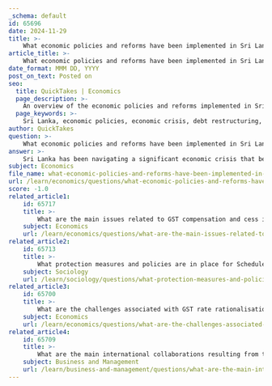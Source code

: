 ```yaml
---
_schema: default
id: 65696
date: 2024-11-29
title: >-
    What economic policies and reforms have been implemented in Sri Lanka to address the crisis?
article_title: >-
    What economic policies and reforms have been implemented in Sri Lanka to address the crisis?
date_format: MMM DD, YYYY
post_on_text: Posted on
seo:
  title: QuickTakes | Economics
  page_description: >-
    An overview of the economic policies and reforms implemented in Sri Lanka to address the ongoing economic crisis, focusing on debt restructuring, monetary policy adjustments, fiscal reforms, export promotion, social protection measures, and investment in key sectors.
  page_keywords: >-
    Sri Lanka, economic policies, economic crisis, debt restructuring, monetary policy, fiscal policy reforms, exports, tourism, social protection, investment, transparency, Central Bank, GDP contraction, IMF negotiations, domestic revenue mobilization
author: QuickTakes
question: >-
    What economic policies and reforms have been implemented in Sri Lanka to address the crisis?
answer: >-
    Sri Lanka has been navigating a significant economic crisis that began in 2019 and escalated dramatically in 2022, leading to a contraction of 8.7% in GDP. In response to this crisis, the government has implemented several economic policies and reforms aimed at stabilization and recovery.\n\n1. **Debt Restructuring**: A critical component of Sri Lanka's recovery strategy involves restructuring its unsustainable debt, which exceeded $83 billion, with a significant portion owed to foreign creditors. The government has been engaged in negotiations with international financial institutions, including the International Monetary Fund (IMF), to facilitate this process.\n\n2. **Monetary Policy Adjustments**: The Central Bank of Sri Lanka has made significant cuts to policy rates, reducing the Standing Deposit Facility rate to 11% and the Standing Lending Facility rate to 12% by mid-2023. These measures aim to stimulate economic activity by making borrowing cheaper and encouraging investment.\n\n3. **Fiscal Policy Reforms**: Despite an increase in the overall fiscal deficit due to rising interest payments, the government has focused on enhancing domestic revenue mobilization. This includes efforts to improve tax collection and reduce unnecessary expenditures to stabilize the fiscal situation.\n\n4. **Promotion of Exports and Tourism**: To address the current account deficit, the government is working to boost merchandise export earnings and enhance the resilience of the export sector. The recovery of tourism, which is vital for foreign exchange earnings, is also a priority, especially as global travel restrictions ease.\n\n5. **Social Protection Measures**: Recognizing the widespread impact of the crisis on the population, the government has emphasized the importance of social protection programs to support vulnerable groups. This includes ensuring that the benefits of economic recovery are equitably shared among the population.\n\n6. **Investment in Key Sectors**: The government is looking to involve the private sector in various initiatives, including vocational education and infrastructure development, to stimulate job creation and economic growth.\n\n7. **Transparency and Communication**: The Central Bank has committed to improving the transparency and credibility of its monetary policy by publishing bi-annual reports on inflation and economic growth outlooks, which is intended to better inform the public and build confidence in economic management.\n\nOverall, while Sri Lanka's economic policies and reforms are aimed at stabilizing the economy and fostering growth, the country faces significant challenges, including political instability, external financing constraints, and the lingering effects of the COVID-19 pandemic. The path to recovery remains complex and requires sustained efforts across multiple fronts.
subject: Economics
file_name: what-economic-policies-and-reforms-have-been-implemented-in-sri-lanka-to-address-the-crisis.md
url: /learn/economics/questions/what-economic-policies-and-reforms-have-been-implemented-in-sri-lanka-to-address-the-crisis
score: -1.0
related_article1:
    id: 65717
    title: >-
        What are the main issues related to GST compensation and cess in India?
    subject: Economics
    url: /learn/economics/questions/what-are-the-main-issues-related-to-gst-compensation-and-cess-in-india
related_article2:
    id: 65713
    title: >-
        What protection measures and policies are in place for Scheduled Castes and Tribes in India?
    subject: Sociology
    url: /learn/sociology/questions/what-protection-measures-and-policies-are-in-place-for-scheduled-castes-and-tribes-in-india
related_article3:
    id: 65700
    title: >-
        What are the challenges associated with GST rate rationalisation in India?
    subject: Economics
    url: /learn/economics/questions/what-are-the-challenges-associated-with-gst-rate-rationalisation-in-india
related_article4:
    id: 65709
    title: >-
        What are the main international collaborations resulting from the Quad Summit?
    subject: Business and Management
    url: /learn/business-and-management/questions/what-are-the-main-international-collaborations-resulting-from-the-quad-summit
---
```


&nbsp;